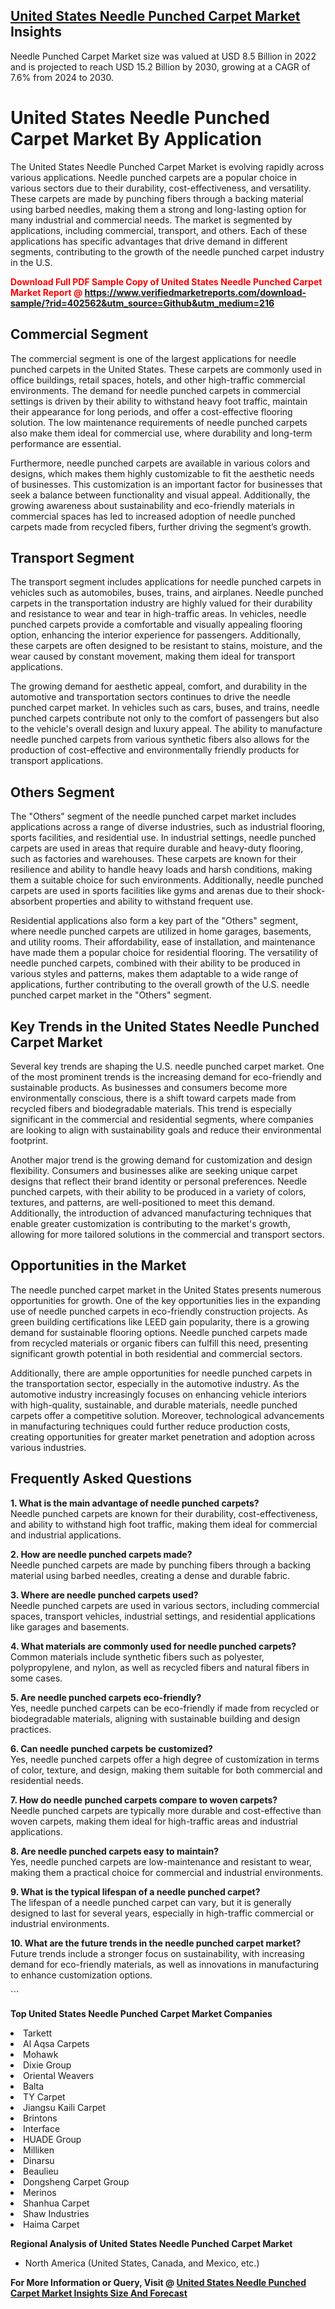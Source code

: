 <h2><a href="https://www.verifiedmarketreports.com/download-sample/?rid=402562&amp;utm_source=Github&amp;utm_medium=216" target="_blank">United States Needle Punched Carpet Market</a> Insights</h2><p>Needle Punched Carpet Market size was valued at USD 8.5 Billion in 2022 and is projected to reach USD 15.2 Billion by 2030, growing at a CAGR of 7.6% from 2024 to 2030.</p><p><h1>United States Needle Punched Carpet Market By Application</h1><p>The United States Needle Punched Carpet Market is evolving rapidly across various applications. Needle punched carpets are a popular choice in various sectors due to their durability, cost-effectiveness, and versatility. These carpets are made by punching fibers through a backing material using barbed needles, making them a strong and long-lasting option for many industrial and commercial needs. The market is segmented by applications, including commercial, transport, and others. Each of these applications has specific advantages that drive demand in different segments, contributing to the growth of the needle punched carpet industry in the U.S. <b><p><span class=""><span style="color: #ff0000;"><strong>Download Full PDF Sample Copy of United States Needle Punched Carpet Market Report</strong> @ </span><a href="https://www.verifiedmarketreports.com/download-sample/?rid=402562&amp;utm_source=Github&amp;utm_medium=216" target="_blank">https://www.verifiedmarketreports.com/download-sample/?rid=402562&amp;utm_source=Github&amp;utm_medium=216</a></span></p></b></p><h2>Commercial Segment</h2><p>The commercial segment is one of the largest applications for needle punched carpets in the United States. These carpets are commonly used in office buildings, retail spaces, hotels, and other high-traffic commercial environments. The demand for needle punched carpets in commercial settings is driven by their ability to withstand heavy foot traffic, maintain their appearance for long periods, and offer a cost-effective flooring solution. The low maintenance requirements of needle punched carpets also make them ideal for commercial use, where durability and long-term performance are essential.</p><p>Furthermore, needle punched carpets are available in various colors and designs, which makes them highly customizable to fit the aesthetic needs of businesses. This customization is an important factor for businesses that seek a balance between functionality and visual appeal. Additionally, the growing awareness about sustainability and eco-friendly materials in commercial spaces has led to increased adoption of needle punched carpets made from recycled fibers, further driving the segment’s growth.</p><h2>Transport Segment</h2><p>The transport segment includes applications for needle punched carpets in vehicles such as automobiles, buses, trains, and airplanes. Needle punched carpets in the transportation industry are highly valued for their durability and resistance to wear and tear in high-traffic areas. In vehicles, needle punched carpets provide a comfortable and visually appealing flooring option, enhancing the interior experience for passengers. Additionally, these carpets are often designed to be resistant to stains, moisture, and the wear caused by constant movement, making them ideal for transport applications.</p><p>The growing demand for aesthetic appeal, comfort, and durability in the automotive and transportation sectors continues to drive the needle punched carpet market. In vehicles such as cars, buses, and trains, needle punched carpets contribute not only to the comfort of passengers but also to the vehicle's overall design and luxury appeal. The ability to manufacture needle punched carpets from various synthetic fibers also allows for the production of cost-effective and environmentally friendly products for transport applications.</p><h2>Others Segment</h2><p>The "Others" segment of the needle punched carpet market includes applications across a range of diverse industries, such as industrial flooring, sports facilities, and residential use. In industrial settings, needle punched carpets are used in areas that require durable and heavy-duty flooring, such as factories and warehouses. These carpets are known for their resilience and ability to handle heavy loads and harsh conditions, making them a suitable choice for such environments. Additionally, needle punched carpets are used in sports facilities like gyms and arenas due to their shock-absorbent properties and ability to withstand frequent use.</p><p>Residential applications also form a key part of the "Others" segment, where needle punched carpets are utilized in home garages, basements, and utility rooms. Their affordability, ease of installation, and maintenance have made them a popular choice for residential flooring. The versatility of needle punched carpets, combined with their ability to be produced in various styles and patterns, makes them adaptable to a wide range of applications, further contributing to the overall growth of the U.S. needle punched carpet market in the "Others" segment.</p><h2>Key Trends in the United States Needle Punched Carpet Market</h2><p>Several key trends are shaping the U.S. needle punched carpet market. One of the most prominent trends is the increasing demand for eco-friendly and sustainable products. As businesses and consumers become more environmentally conscious, there is a shift toward carpets made from recycled fibers and biodegradable materials. This trend is especially significant in the commercial and residential segments, where companies are looking to align with sustainability goals and reduce their environmental footprint.</p><p>Another major trend is the growing demand for customization and design flexibility. Consumers and businesses alike are seeking unique carpet designs that reflect their brand identity or personal preferences. Needle punched carpets, with their ability to be produced in a variety of colors, textures, and patterns, are well-positioned to meet this demand. Additionally, the introduction of advanced manufacturing techniques that enable greater customization is contributing to the market's growth, allowing for more tailored solutions in the commercial and transport sectors.</p><h2>Opportunities in the Market</h2><p>The needle punched carpet market in the United States presents numerous opportunities for growth. One of the key opportunities lies in the expanding use of needle punched carpets in eco-friendly construction projects. As green building certifications like LEED gain popularity, there is a growing demand for sustainable flooring options. Needle punched carpets made from recycled materials or organic fibers can fulfill this need, presenting significant growth potential in both residential and commercial sectors.</p><p>Additionally, there are ample opportunities for needle punched carpets in the transportation sector, especially in the automotive industry. As the automotive industry increasingly focuses on enhancing vehicle interiors with high-quality, sustainable, and durable materials, needle punched carpets offer a competitive solution. Moreover, technological advancements in manufacturing techniques could further reduce production costs, creating opportunities for greater market penetration and adoption across various industries.</p><h2>Frequently Asked Questions</h2><p><b>1. What is the main advantage of needle punched carpets?</b><br>Needle punched carpets are known for their durability, cost-effectiveness, and ability to withstand high foot traffic, making them ideal for commercial and industrial applications.</p><p><b>2. How are needle punched carpets made?</b><br>Needle punched carpets are made by punching fibers through a backing material using barbed needles, creating a dense and durable fabric.</p><p><b>3. Where are needle punched carpets used?</b><br>Needle punched carpets are used in various sectors, including commercial spaces, transport vehicles, industrial settings, and residential applications like garages and basements.</p><p><b>4. What materials are commonly used for needle punched carpets?</b><br>Common materials include synthetic fibers such as polyester, polypropylene, and nylon, as well as recycled fibers and natural fibers in some cases.</p><p><b>5. Are needle punched carpets eco-friendly?</b><br>Yes, needle punched carpets can be eco-friendly if made from recycled or biodegradable materials, aligning with sustainable building and design practices.</p><p><b>6. Can needle punched carpets be customized?</b><br>Yes, needle punched carpets offer a high degree of customization in terms of color, texture, and design, making them suitable for both commercial and residential needs.</p><p><b>7. How do needle punched carpets compare to woven carpets?</b><br>Needle punched carpets are typically more durable and cost-effective than woven carpets, making them ideal for high-traffic areas and industrial applications.</p><p><b>8. Are needle punched carpets easy to maintain?</b><br>Yes, needle punched carpets are low-maintenance and resistant to wear, making them a practical choice for commercial and industrial environments.</p><p><b>9. What is the typical lifespan of a needle punched carpet?</b><br>The lifespan of a needle punched carpet can vary, but it is generally designed to last for several years, especially in high-traffic commercial or industrial environments.</p><p><b>10. What are the future trends in the needle punched carpet market?</b><br>Future trends include a stronger focus on sustainability, with increasing demand for eco-friendly materials, as well as innovations in manufacturing to enhance customization options.</p>```</p><p><strong>Top United States Needle Punched Carpet Market Companies</strong></p><div data-test-id=""><p><li>Tarkett</li><li> Al Aqsa Carpets</li><li> Mohawk</li><li> Dixie Group</li><li> Oriental Weavers</li><li> Balta</li><li> TY Carpet</li><li> Jiangsu Kaili Carpet</li><li> Brintons</li><li> Interface</li><li> HUADE Group</li><li> Milliken</li><li> Dinarsu</li><li> Beaulieu</li><li> Dongsheng Carpet Group</li><li> Merinos</li><li> Shanhua Carpet</li><li> Shaw Industries</li><li> Haima Carpet</li></p><div><strong>Regional Analysis of&nbsp;United States Needle Punched Carpet Market</strong></div><ul><li dir="ltr"><p dir="ltr">North America&nbsp;(United States, Canada, and Mexico, etc.)</p></li></ul><p><strong>For More Information or Query, Visit @&nbsp;</strong><strong><a href="https://www.verifiedmarketreports.com/product/needle-punched-carpet-market/?utm_source=Github&amp;utm_medium=216" target="_blank">United States Needle Punched Carpet Market Insights Size And Forecast</a></strong></p></div>

